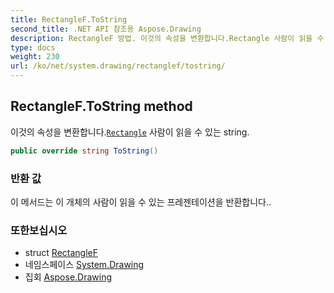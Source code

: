 ```yaml
---
title: RectangleF.ToString
second_title: .NET API 참조용 Aspose.Drawing
description: RectangleF 방법. 이것의 속성을 변환합니다.Rectangle 사람이 읽을 수 있는 string.
type: docs
weight: 230
url: /ko/net/system.drawing/rectanglef/tostring/
---
```

## RectangleF.ToString method

이것의 속성을 변환합니다.[`Rectangle`](../../rectangle/) 사람이 읽을 수 있는 string.

```csharp
public override string ToString()
```

### 반환 값

이 메서드는 이 개체의 사람이 읽을 수 있는 프레젠테이션을 반환합니다..

### 또한보십시오

* struct [RectangleF](../)
* 네임스페이스 [System.Drawing](../../rectanglef/)
* 집회 [Aspose.Drawing](../../../)


